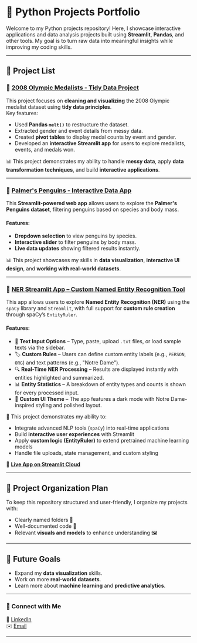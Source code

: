 # 🐍 Python Projects Portfolio

Welcome to my Python projects repository! Here, I showcase interactive applications and data analysis projects built using **Streamlit**, **Pandas**, and other tools. My goal is to turn raw data into meaningful insights while improving my coding skills.

---

## 📌 Project List

### 🏅 [2008 Olympic Medalists - Tidy Data Project](https://github.com/GooboGobbo/TidyData-Project)
This project focuses on **cleaning and visualizing** the 2008 Olympic medalist dataset using **tidy data principles**.  
Key features:
- Used **Pandas `melt()`** to restructure the dataset.
- Extracted gender and event details from messy data.
- Created **pivot tables** to display medal counts by event and gender.
- Developed an **interactive Streamlit app** for users to explore medalists, events, and medals won.

📊 This project demonstrates my ability to handle **messy data**, apply **data transformation techniques**, and build **interactive applications**.

---

### 🐧 [Palmer's Penguins - Interactive Data App](https://github.com/GooboGobbo/Edge-Python-Portfolio/tree/main/basic-streamlit-app)
This **Streamlit-powered web app** allows users to explore the **Palmer's Penguins dataset**, filtering penguins based on species and body mass.

#### Features:
- **Dropdown selection** to view penguins by species.
- **Interactive slider** to filter penguins by body mass.
- **Live data updates** showing filtered results instantly.
  
📊 This project showcases my skills in **data visualization**, **interactive UI design**, and **working with real-world datasets**.

---

### 🧠 [NER Streamlit App – Custom Named Entity Recognition Tool](https://github.com/GooboGobbo/Edge-Python-Portfolio/tree/main/NERStreamlitApp)
This app allows users to explore **Named Entity Recognition (NER)** using the `spaCy` library and `Streamlit`, with full support for **custom rule creation** through spaCy’s `EntityRuler`.

#### Features:
- 📝 **Text Input Options** – Type, paste, upload `.txt` files, or load sample texts via the sidebar.
- 🏷️ **Custom Rules** – Users can define custom entity labels (e.g., `PERSON`, `ORG`) and text patterns (e.g., "Notre Dame").
- 🔍 **Real-Time NER Processing** – Results are displayed instantly with entities highlighted and summarized.
- 📊 **Entity Statistics** – A breakdown of entity types and counts is shown for every processed input.
- 🎨 **Custom UI Theme** – The app features a dark mode with Notre Dame-inspired styling and polished layout.

📌 This project demonstrates my ability to:
- Integrate advanced NLP tools (`spaCy`) into real-time applications
- Build **interactive user experiences** with Streamlit
- Apply **custom logic (EntityRuler)** to extend pretrained machine learning models
- Handle file uploads, state management, and custom styling

🔗 **[Live App on Streamlit Cloud](https://nergoobogobbo.streamlit.app/)**

---

## 📁 Project Organization Plan
To keep this repository structured and user-friendly, I organize my projects with:
- Clearly named folders 📂
- Well-documented code 📜
- Relevant **visuals and models** to enhance understanding 🖼️

---

## 🚀 Future Goals
- Expand my **data visualization** skills.
- Work on more **real-world datasets**.
- Learn more about **machine learning** and **predictive analytics**.

---

### 🔗 Connect with Me  
📩 [LinkedIn](https://www.linkedin.com/in/jamesdedge/)  
✉️ [Email](mailto:jedge@nd.edu)  

---
